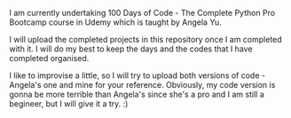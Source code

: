 I am currently undertaking 100 Days of Code - The Complete Python Pro Bootcamp course in Udemy which is taught by Angela Yu. 

I will upload the completed projects in this repository once I am completed with it. I will do my best to keep the days and the codes that I have completed organised. 

I like to improvise a little, so I will try to upload both versions of code - Angela's one and mine for your reference. Obviously, my code version is gonna be more terrible than Angela's 
since she's a pro and I am still a begineer, but I will give it a try. :) 
